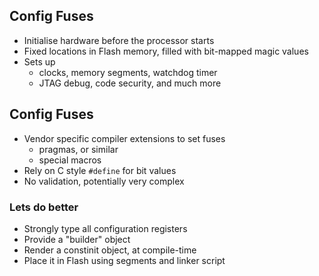 ## Config Fuses

- Initialise hardware before the processor starts
- Fixed locations in Flash memory, filled with bit-mapped magic values
- Sets up
  - clocks, memory segments, watchdog timer
  - JTAG debug, code security, and much more



<!-- down -->
## Config Fuses

- Vendor specific compiler extensions to set fuses
  - pragmas, or similar
  - special macros
- Rely on C style `#define` for bit values
- No validation, potentially very complex



<!-- down -->
### Lets do better

- Strongly type all configuration registers
- Provide a "builder" object
- Render a constinit object, at compile-time
- Place it in Flash using segments and linker script

